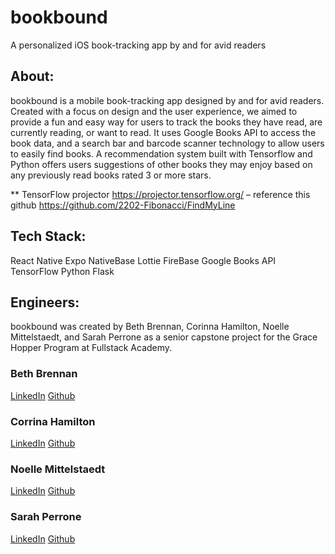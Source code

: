 # bookbound

A personalized iOS book-tracking app by and for avid readers

## About:

bookbound is a mobile book-tracking app designed by and for avid readers. Created with a focus on design and the user experience, we aimed to provide a fun and easy way for users to track the books they have read, are currently reading, or want to read. It uses Google Books API to access the book data, and a search bar and barcode scanner technology to allow users to easily find books. A recommendation system built with Tensorflow and Python offers users suggestions of other books they may enjoy based on any previously read books rated 3 or more stars.

\*\* TensorFlow projector
https://projector.tensorflow.org/
– reference this github https://github.com/2202-Fibonacci/FindMyLine

## Tech Stack:

React Native
Expo
NativeBase
Lottie
FireBase
Google Books API
TensorFlow
Python
Flask

## Engineers:

bookbound was created by Beth Brennan, Corinna Hamilton, Noelle Mittelstaedt, and Sarah Perrone as a senior capstone project for the Grace Hopper Program at Fullstack Academy.

### Beth Brennan

[LinkedIn](https://www.linkedin.com/in/bethbrennan2/)
[Github](https://github.com/beth-brennan)

### Corrina Hamilton

[LinkedIn](https://www.linkedin.com/in/corinna-hamilton/)
[Github](https://github.com/corinnahamilton)

### Noelle Mittelstaedt

[LinkedIn](https://www.linkedin.com/in/noellemittelstaedt/)
[Github](https://github.com/NoelleMittel)

### Sarah Perrone

[LinkedIn](https://www.linkedin.com/in/sarah-perrone/)
[Github](https://github.com/spilly0)
